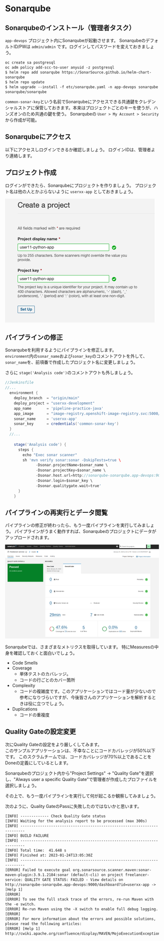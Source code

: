 # Sonarqube

## Sonarqubeのインストール（管理者タスク）
`app-devops` プロジェクト内にSonarqubeが起動させます。 
SonarqubeのデフォルトID/PWは `admin/admin` です。ログインしてパスワードを変えておきましょう。

```
oc create sa postgresql
oc adm policy add-scc-to-user anyuid -z postgresql
$ helm repo add sonarqube https://SonarSource.github.io/helm-chart-sonarqube
$ helm repo update
$ helm upgrade --install -f etc/sonarqube.yaml -n app-devops sonarqube sonarqube/sonarqube
```

`common-sonar-key`という名前でSonarqubeにアクセスできる共通鍵をクレデンシャルストアに保管しておきます。本来はプロジェクトごとのキーを使うが、ハンズオンのため共通の鍵を使う。
Sonarqubeの `User > My Account > Security` から作成が可能。

## Sonarqubeにアクセス
以下にアクセスしログインできるか確認しましょう。
ログインIDは、管理者より連絡します。

## プロジェクト作成
ログインができたら、Sonarqubeにプロジェクトを作りましょう。
プロジェクト名は他の人とかぶらないように `userxx-app` としておきましょう。

![](/images/sonarqube-create-project.png)

## パイプラインの修正
Sonarqubeを利用するようにパイプラインを修正します。  
`environment`内の`sonar_name`および`sonar_key`のコメントアウトを外して、`sonar_name`を、前項番で作成したプロジェクト名に変更しましょう。

さらに `stage('Analysis code')`のコメントアウトも外しましょう。

```groovy
//Jenkinsfile
//...
  environment {
    deploy_branch  = "origin/main"
    deploy_project = "userxx-development"
    app_name       = 'pipeline-practice-java'
    app_image      = "image-registry.openshift-image-registry.svc:5000/${deploy_project}/${app_name}"
    sonar_name     = 'userxx-app'
    sonar_key      = credentials('common-sonar-key')
  }
  //...

    stage('Analysis code') {
      steps {
        echo "Exec sonar scanner"
        sh 'mvn verify sonar:sonar -DskipTests=true \
              -Dsonar.projectName=$sonar_name \
              -Dsonar.projectKey=$sonar_name \
              -Dsonar.host.url=http://sonarqube-sonarqube.app-devops:9000 \
              -Dsonar.login=$sonar_key \
              -Dsonar.qualitygate.wait=true'
      }
    }
```

## パイプラインの再実行とデータ閲覧
パイプラインの修正が終わったら、もう一度パイプラインを実行してみましょう。
パイプラインがうまく動作すれば、Sonarqubeのプロジェクトにデータがアップロードされます。

![](/images/sonarqube-metrics.png)

Sonarqubeでは、さまざまなメトリクスを取得しています。 特にMeasuresの中身を確認しておくと面白いでしょう。

- Code Smells
- Coverage
    - 単体テストのカバレッジ。
    - コードの行ごとのカバー箇所
- Complexity
    - コードの複雑度です。このアプリケーションではコード量が少ないので参考になりづらいですが、今後皆さんのアプリケーションを解析するときは役に立つでしょう。
- Duplications
    - コードの重複度

## Quality Gateの設定変更
次にQuality Gateの設定をより厳しくしてみます。  
このサンプルアプリケーションは、不幸なことにコードカバレッジが50%以下です。
このスクラムチームでは、コードカバレッジが70%以上であることをDoneの定義にしているとします。

Sonarqubeのプロジェクト内から"Project Settings" -> "Quality Gate"を選択し、"Always user a specific Quality Gate"で管理者が作成したプロファイルを選択しましょう。

その上で、もう一度パイプラインを実行して何が起こるか観察してみましょう。

次のように、Quality GateのPassに失敗したのではないかと思います。

```
[INFO] ------------- Check Quality Gate status
[INFO] Waiting for the analysis report to be processed (max 300s)
[INFO] ------------------------------------------------------------------------
[INFO] BUILD FAILURE
[INFO] ------------------------------------------------------------------------
[INFO] Total time:  41.648 s
[INFO] Finished at: 2023-01-24T13:05:30Z
[INFO] ------------------------------------------------------------------------
[ERROR] Failed to execute goal org.sonarsource.scanner.maven:sonar-maven-plugin:3.9.1.2184:sonar (default-cli) on project freelancer-service: QUALITY GATE STATUS: FAILED - View details on http://sonarqube-sonarqube.app-devops:9000/dashboard?id=userxx-app -> [Help 1]
[ERROR] 
[ERROR] To see the full stack trace of the errors, re-run Maven with the -e switch.
[ERROR] Re-run Maven using the -X switch to enable full debug logging.
[ERROR] 
[ERROR] For more information about the errors and possible solutions, please read the following articles:
[ERROR] [Help 1] http://cwiki.apache.org/confluence/display/MAVEN/MojoExecutionException
```
